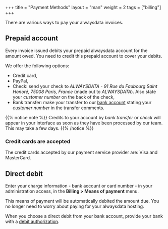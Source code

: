 +++
title = "Payment Methods"
layout = "man"
weight = 2
tags = ["billing"]
+++

There are various ways to pay your alwaysdata invoices.

## Prepaid account

Every invoice issued debits your prepaid alwaysdata account for the amount owed. You need to credit this prepaid account to cover your debits.

We offer the following options:

- Credit card,
- PayPal,
- Check: send your check to *ALWAYSDATA - 91 Rue du Faubourg Saint Honoré, 75008 Paris, France* (made out to *ALWAYSDATA*). Also state your *customer number* on the back of the check,
- Bank transfer: make your transfer to our [bank account](https://static.alwaysdata.com/docs/IBAN.pdf) stating your *customer number* in the transfer comments.

{{% notice note %}}
Credits to your account by *bank transfer* or *check* will appear in your interface as soon as they have been processed by our team. This may take a few days.
{{% /notice %}}

### Credit cards are accepted

The credit cards accepted by our payment service provider are: Visa and MasterCard.

## Direct debit

Enter your charge information - bank account or card number - in your administration access, in the **Billing > Means of payment** menu.

This means of payment will be automatically debited the amount due. You no longer need to worry about paying for your alwaysdata hosting.

When you choose a direct debit from your bank account, provide your bank with a [debit authorization](http://static.alwaysdata.com/docs/Prelevement.png).
